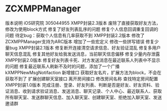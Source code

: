 ZCXMPPManager
=============

版本说明 iOS研究院 305044955
 XMPP封装2.3版本
 废除了直接获取好友方法，修改为使用block方式
 修复了好友列表乱序的问题
 修复个人信息回调重复回调的问题
 待定bug：获取个人信息有几率获取不到
 XMPP封装2.2版本
 修改了ZCXMPPManager支持为ARC版本
 增加了一些宏定义
 修改一些拼写错误
 修复少量bug
 XMPP封装2.1版本
 修复断开连接清空请求信息、好友验证混乱
 修复多用户聊天信息混乱
 修复其他好友给我发送消息，当前聊天信息偏移
 修复少量内存泄露
 XMPP封装2.0版本
 修复好友列表卡死、对方发送消息在最近联系人列表中不显示的问题
 修复最近联系人刷新不及时的问题，添加了一个广播kXMPPNewMsgNotifaction
 新增接口
   获取好友名片，扩展方法为block，不会在获取不到了
   扩展创建聊天室接口
   离开房间接口
   修改房间名称
   查找特定房间配置
 XMPP封装1.0版本
 完成注册、登录、好友列表、判断是否是好友、好友资料、验证消息、收到请求验证消息、发送消息、聊天记录、个人中心、最近联系人、获取所有聊天室、发送群聊天信息、加入聊天室、创建聊天室、拒绝加入聊天室、发送邀请群
